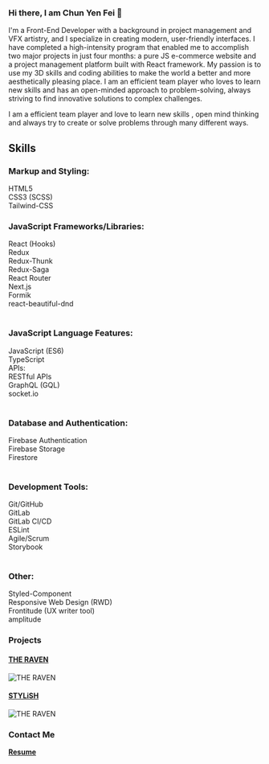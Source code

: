 ### Hi there, I am Chun Yen Fei  👋 

I'm a Front-End Developer with a background in project management and VFX artistry, and I specialize in creating modern, user-friendly interfaces. I have completed a high-intensity program that enabled me to accomplish two major projects in just four months: a pure JS e-commerce website and a project management platform built with React framework.
My passion is to use my 3D skills and coding abilities to make the world a better and more aesthetically pleasing place.
I am an efficient team player who loves to learn new skills and has an open-minded approach to problem-solving, always striving to find innovative solutions to complex challenges.

I am a efficient team player and love to learn new skills , open mind thinking and always try to create or solve problems 
through many different ways.

## Skills 
### Markup and Styling:</br>

HTML5</br>
CSS3 (SCSS)</br>
Tailwind-CSS</br>
### JavaScript Frameworks/Libraries:</br>
React (Hooks)</br>
Redux</br>
Redux-Thunk</br>
Redux-Saga</br>
React Router</br>
Next.js</br>
Formik</br>
react-beautiful-dnd</br></br>
### JavaScript Language Features:</br>
JavaScript (ES6)</br>
TypeScript</br>
APIs:</br>
RESTful APIs</br>
GraphQL (GQL)</br>
socket.io</br></br>
### Database and Authentication:</br>
Firebase Authentication</br>
Firebase Storage</br>
Firestore</br></br>
### Development Tools:</br>
Git/GitHub</br>
GitLab</br>
GitLab CI/CD</br>
ESLint</br>
Agile/Scrum</br>
Storybook</br></br>
### Other:</br>
Styled-Component</br>
Responsive Web Design (RWD)</br>
Frontitude (UX writer tool)</br>
amplitude</br>

### Projects
#### [THE RAVEN](https://the-raven-a298b.web.app/) 
![THE RAVEN](https://media.giphy.com/media/xqT3goUqtnLFBFeVce/giphy.gif) </br>
#### [STYLiSH](https://stylish-ecommerce-demo.web.app/) 
![THE RAVEN](https://media.giphy.com/media/aTXR9VEn9M2jWRR6il/giphy.gif) </br>

### Contact Me


**[Resume](https://www.cakeresume.com/eric-fei/)**
